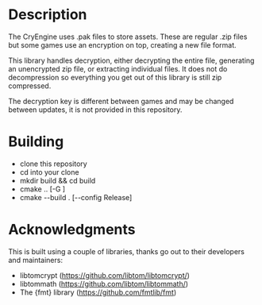 # Description

The CryEngine uses .pak files to store assets. These are regular .zip files but some games use an encryption on top, creating
a new file format.

This library handles decryption, either decrypting the entire file, generating an unencrypted zip file, or extracting individual files.
It does not do decompression so everything you get out of this library is still zip compressed.

The decryption key is different between games and may be changed between updates, it is not provided in this repository.

# Building

- clone this repository
- cd into your clone
- mkdir build && cd build
- cmake .. [-G <pick a generator>]
- cmake --build . [--config Release]

# Acknowledgments

This is built using a couple of libraries, thanks go out to their developers and maintainers:

- libtomcrypt (https://github.com/libtom/libtomcrypt/)
- libtommath (https://github.com/libtom/libtommath/)
- The {fmt} library (https://github.com/fmtlib/fmt)
